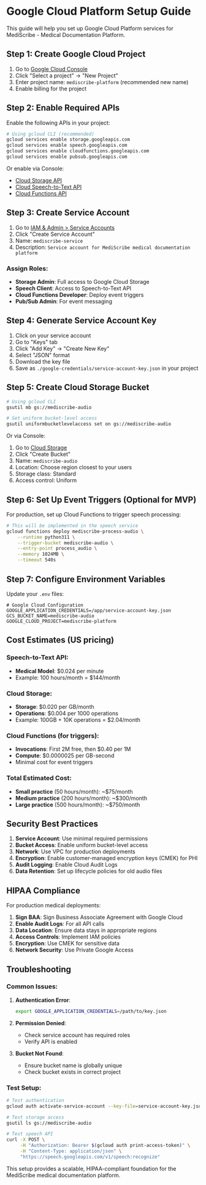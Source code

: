 # Google Cloud Platform Setup Guide

This guide will help you set up Google Cloud Platform services for MediScribe - Medical Documentation Platform.

## Step 1: Create Google Cloud Project

1. Go to [Google Cloud Console](https://console.cloud.google.com/)
2. Click "Select a project" → "New Project"
3. Enter project name: `mediscribe-platform` (recommended new name)
4. Enable billing for the project

## Step 2: Enable Required APIs

Enable the following APIs in your project:

```bash
# Using gcloud CLI (recommended)
gcloud services enable storage.googleapis.com
gcloud services enable speech.googleapis.com
gcloud services enable cloudfunctions.googleapis.com
gcloud services enable pubsub.googleapis.com
```

Or enable via Console:
- [Cloud Storage API](https://console.cloud.google.com/apis/library/storage.googleapis.com)
- [Cloud Speech-to-Text API](https://console.cloud.google.com/apis/library/speech.googleapis.com)
- [Cloud Functions API](https://console.cloud.google.com/apis/library/cloudfunctions.googleapis.com)

## Step 3: Create Service Account

1. Go to [IAM & Admin > Service Accounts](https://console.cloud.google.com/iam-admin/serviceaccounts)
2. Click "Create Service Account"
3. Name: `mediscribe-service`
4. Description: `Service account for MediScribe medical documentation platform`

### Assign Roles:
- **Storage Admin**: Full access to Google Cloud Storage
- **Speech Client**: Access to Speech-to-Text API
- **Cloud Functions Developer**: Deploy event triggers
- **Pub/Sub Admin**: For event messaging

## Step 4: Generate Service Account Key

1. Click on your service account
2. Go to "Keys" tab
3. Click "Add Key" → "Create New Key"
4. Select "JSON" format
5. Download the key file
6. Save as `./google-credentials/service-account-key.json` in your project

## Step 5: Create Cloud Storage Bucket

```bash
# Using gcloud CLI
gsutil mb gs://mediscribe-audio

# Set uniform bucket-level access
gsutil uniformbucketlevelaccess set on gs://mediscribe-audio
```

Or via Console:
1. Go to [Cloud Storage](https://console.cloud.google.com/storage)
2. Click "Create Bucket"
3. Name: `mediscribe-audio`
4. Location: Choose region closest to your users
5. Storage class: Standard
6. Access control: Uniform

## Step 6: Set Up Event Triggers (Optional for MVP)

For production, set up Cloud Functions to trigger speech processing:

```bash
# This will be implemented in the speech service
gcloud functions deploy mediscribe-process-audio \
    --runtime python311 \
    --trigger-bucket mediscribe-audio \
    --entry-point process_audio \
    --memory 1024MB \
    --timeout 540s
```

## Step 7: Configure Environment Variables

Update your `.env` files:

```env
# Google Cloud Configuration
GOOGLE_APPLICATION_CREDENTIALS=/app/service-account-key.json
GCS_BUCKET_NAME=mediscribe-audio
GOOGLE_CLOUD_PROJECT=mediscribe-platform
```

## Cost Estimates (US pricing)

### Speech-to-Text API:
- **Medical Model**: $0.024 per minute
- Example: 100 hours/month = $144/month

### Cloud Storage:
- **Storage**: $0.020 per GB/month
- **Operations**: $0.004 per 1000 operations
- Example: 100GB + 10K operations = $2.04/month

### Cloud Functions (for triggers):
- **Invocations**: First 2M free, then $0.40 per 1M
- **Compute**: $0.0000025 per GB-second
- Minimal cost for event triggers

### Total Estimated Cost:
- **Small practice** (50 hours/month): ~$75/month
- **Medium practice** (200 hours/month): ~$300/month
- **Large practice** (500 hours/month): ~$750/month

## Security Best Practices

1. **Service Account**: Use minimal required permissions
2. **Bucket Access**: Enable uniform bucket-level access
3. **Network**: Use VPC for production deployments
4. **Encryption**: Enable customer-managed encryption keys (CMEK) for PHI
5. **Audit Logging**: Enable Cloud Audit Logs
6. **Data Retention**: Set up lifecycle policies for old audio files

## HIPAA Compliance

For production medical deployments:

1. **Sign BAA**: Sign Business Associate Agreement with Google Cloud
2. **Enable Audit Logs**: For all API calls
3. **Data Location**: Ensure data stays in appropriate regions
4. **Access Controls**: Implement IAM policies
5. **Encryption**: Use CMEK for sensitive data
6. **Network Security**: Use Private Google Access

## Troubleshooting

### Common Issues:

1. **Authentication Error**:
   ```bash
   export GOOGLE_APPLICATION_CREDENTIALS=/path/to/key.json
   ```

2. **Permission Denied**:
   - Check service account has required roles
   - Verify API is enabled

3. **Bucket Not Found**:
   - Ensure bucket name is globally unique
   - Check bucket exists in correct project

### Test Setup:

```bash
# Test authentication
gcloud auth activate-service-account --key-file=service-account-key.json

# Test storage access
gsutil ls gs://mediscribe-audio

# Test speech API
curl -X POST \
     -H "Authorization: Bearer $(gcloud auth print-access-token)" \
     -H "Content-Type: application/json" \
     "https://speech.googleapis.com/v1/speech:recognize"
```

This setup provides a scalable, HIPAA-compliant foundation for the MediScribe medical documentation platform.